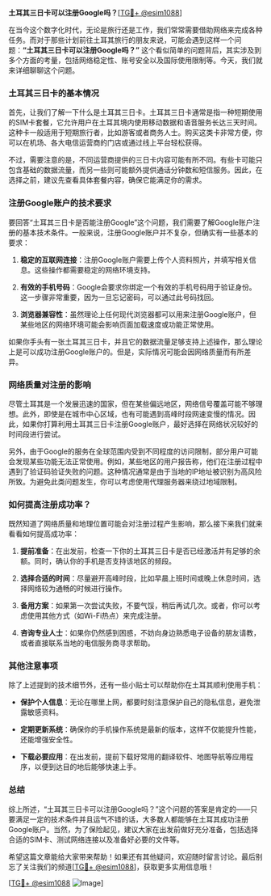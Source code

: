 **土耳其三日卡可以注册Google吗？**[[TG💪+ @esim1088](https://t.me/s/esim1088)]

在当今这个数字化时代，无论是旅行还是工作，我们常常需要借助网络来完成各种任务。而对于那些计划前往土耳其旅行的朋友来说，可能会遇到这样一个问题：**“土耳其三日卡可以注册Google吗？”** 这个看似简单的问题背后，其实涉及到多个方面的考量，包括网络稳定性、账号安全以及国际使用限制等。今天，我们就来详细聊聊这个问题。

### 土耳其三日卡的基本情况

首先，让我们了解一下什么是土耳其三日卡。土耳其三日卡通常是指一种短期使用的SIM卡套餐，它允许用户在土耳其境内使用移动数据和语音服务长达三天时间。这种卡一般适用于短期旅行者，比如游客或者商务人士。购买这类卡非常方便，你可以在机场、各大电信运营商的门店或通过线上平台轻松获得。

不过，需要注意的是，不同运营商提供的三日卡内容可能有所不同。有些卡可能只包含基础的数据流量，而另一些则可能额外提供通话分钟数和短信服务。因此，在选择之前，建议先查看具体套餐内容，确保它能满足你的需求。

### 注册Google账户的技术要求

要回答“土耳其三日卡是否能注册Google”这个问题，我们需要了解Google账户注册的基本技术条件。一般来说，注册Google账户并不复杂，但确实有一些基本的要求：

1. **稳定的互联网连接**：注册Google账户需要上传个人资料照片，并填写相关信息。这些操作都需要稳定的网络环境支持。
   
2. **有效的手机号码**：Google会要求你绑定一个有效的手机号码用于验证身份。这一步骤非常重要，因为一旦忘记密码，可以通过此号码找回。

3. **浏览器兼容性**：虽然理论上任何现代浏览器都可以用来注册Google账户，但某些地区的网络环境可能会影响页面加载速度或功能正常使用。

如果你手头有一张土耳其三日卡，并且它的数据流量足够支持上述操作，那么理论上是可以成功注册Google账户的。但是，实际情况可能会因网络质量而有所差异。

### 网络质量对注册的影响

尽管土耳其是一个发展迅速的国家，但在某些偏远地区，网络信号覆盖可能不够理想。此外，即使是在城市中心区域，也有可能遇到高峰时段网速变慢的情况。因此，如果你打算利用土耳其三日卡注册Google账户，最好选择在网络状况较好的时间段进行尝试。

另外，由于Google的服务在全球范围内受到不同程度的访问限制，部分用户可能会发现某些功能无法正常使用。例如，某些地区的用户报告称，他们在注册过程中遇到了验证码验证失败的问题。这种情况通常是由于当地的IP地址被识别为高风险所致。为避免此类问题发生，你可以考虑使用代理服务器来绕过地域限制。

### 如何提高注册成功率？

既然知道了网络质量和地理位置可能会对注册过程产生影响，那么接下来我们就来看看如何提高成功率：

1. **提前准备**：在出发前，检查一下你的土耳其三日卡是否已经激活并有足够的余额。同时，确认你的手机是否支持该地区的频段。

2. **选择合适的时间**：尽量避开高峰时段，比如早晨上班时间或晚上休息时间，选择网络较为通畅的时候进行操作。

3. **备用方案**：如果第一次尝试失败，不要气馁，稍后再试几次。或者，你可以考虑使用其他方式（如Wi-Fi热点）来完成注册。

4. **咨询专业人士**：如果你仍然感到困惑，不妨向身边熟悉电子设备的朋友请教，或者直接联系当地的电信服务商寻求帮助。

### 其他注意事项

除了上述提到的技术细节外，还有一些小贴士可以帮助你在土耳其顺利使用手机：

- **保护个人信息**：无论在哪里上网，都要时刻注意保护自己的隐私信息，避免泄露敏感资料。
  
- **定期更新系统**：确保你的手机操作系统是最新的版本，这样不仅能提升性能，还能增强安全性。

- **下载必要应用**：在出发前，提前下载好常用的翻译软件、地图导航等应用程序，以便到达目的地后能够快速上手。

### 总结

综上所述，“土耳其三日卡可以注册Google吗？”这个问题的答案是肯定的——只要满足一定的技术条件并且运气不错的话，大多数人都能够在土耳其成功注册Google账户。当然，为了保险起见，建议大家在出发前做好充分准备，包括选择合适的SIM卡、测试网络连接以及准备好必要的文件等。

希望这篇文章能给大家带来帮助！如果还有其他疑问，欢迎随时留言讨论。最后别忘了关注我们的频道[[TG💪+ @esim1088](https://t.me/s/esim1088)]，获取更多实用信息哦！

[[TG💪+ @esim1088](https://t.me/s/esim1088) ![Image](https://i.postimg.cc/4NQfJmqS/Snipaste-2025-05-13-00-14-12.png)]